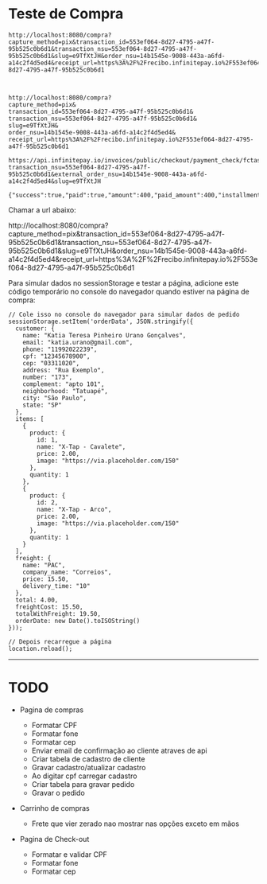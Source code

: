 # Teste de Compra
```
http://localhost:8080/compra?capture_method=pix&transaction_id=553ef064-8d27-4795-a47f-95b525c0b6d1&transaction_nsu=553ef064-8d27-4795-a47f-95b525c0b6d1&slug=e9TfXtJH&order_nsu=14b1545e-9008-443a-a6fd-a14c2f4d5ed4&receipt_url=https%3A%2F%2Frecibo.infinitepay.io%2F553ef064-8d27-4795-a47f-95b525c0b6d1



http://localhost:8080/compra?
capture_method=pix&
transaction_id=553ef064-8d27-4795-a47f-95b525c0b6d1&
transaction_nsu=553ef064-8d27-4795-a47f-95b525c0b6d1&
slug=e9TfXtJH&
order_nsu=14b1545e-9008-443a-a6fd-a14c2f4d5ed4&
receipt_url=https%3A%2F%2Frecibo.infinitepay.io%2F553ef064-8d27-4795-a47f-95b525c0b6d1

https://api.infinitepay.io/invoices/public/checkout/payment_check/fctassinari?transaction_nsu=553ef064-8d27-4795-a47f-95b525c0b6d1&external_order_nsu=14b1545e-9008-443a-a6fd-a14c2f4d5ed4&slug=e9TfXtJH

{"success":true,"paid":true,"amount":400,"paid_amount":400,"installments":1,"capture_method":"pix"}
```
Chamar a url abaixo:

http://localhost:8080/compra?capture_method=pix&transaction_id=553ef064-8d27-4795-a47f-95b525c0b6d1&transaction_nsu=553ef064-8d27-4795-a47f-95b525c0b6d1&slug=e9TfXtJH&order_nsu=14b1545e-9008-443a-a6fd-a14c2f4d5ed4&receipt_url=https%3A%2F%2Frecibo.infinitepay.io%2F553ef064-8d27-4795-a47f-95b525c0b6d1


Para simular dados no sessionStorage e testar a página, adicione este código temporário no console do navegador quando estiver na página de compra:
```
// Cole isso no console do navegador para simular dados de pedido
sessionStorage.setItem('orderData', JSON.stringify({
  customer: {
    name: "Katia Teresa Pinheiro Urano Gonçalves",
    email: "katia.urano@gmail.com",
    phone: "11992022239",
    cpf: "12345678900",
    cep: "03311020",
    address: "Rua Exemplo",
    number: "173",
    complement: "apto 101",
    neighborhood: "Tatuapé",
    city: "São Paulo",
    state: "SP"
  },
  items: [
    {
      product: {
        id: 1,
        name: "X-Tap - Cavalete",
        price: 2.00,
        image: "https://via.placeholder.com/150"
      },
      quantity: 1
    },
    {
      product: {
        id: 2,
        name: "X-Tap - Arco",
        price: 2.00,
        image: "https://via.placeholder.com/150"
      },
      quantity: 1
    }
  ],
  freight: {
    name: "PAC",
    company_name: "Correios",
    price: 15.50,
    delivery_time: "10"
  },
  total: 4.00,
  freightCost: 15.50,
  totalWithFreight: 19.50,
  orderDate: new Date().toISOString()
}));

// Depois recarregue a página
location.reload();
```

---
# TODO
* Pagina de compras 
  * Formatar CPF
  * Formatar fone
  * Formatar cep
  * Enviar email de confirmação ao cliente atraves de api
  * Criar tabela de cadastro de cliente 
  * Gravar cadastro/atualizar cadastro
  * Ao digitar cpf carregar cadastro
  * Criar tabela para gravar pedido
  * Gravar o pedido

* Carrinho de compras
  * Frete que vier zerado nao mostrar nas opções exceto em mãos

* Pagina de Check-out
  * Formatar e validar CPF
  * Formatar fone
  * Formatar cep
 